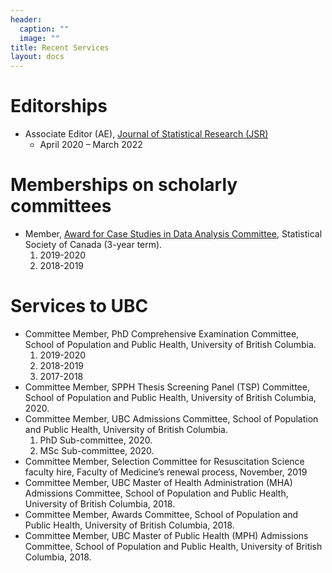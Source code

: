 ```yaml
---
header:
  caption: ""
  image: ""
title: Recent Services
layout: docs
---
```


# Editorships

- Associate Editor (AE), [Journal of Statistical Research (JSR)](http://jsr.isrt.ac.bd/) 
    - April 2020 – March 2022

# Memberships on scholarly committees

- Member, [Award for Case Studies in Data Analysis Committee](https://ssc.ca/en/committees/award-case-studies-data-analysis-committee), Statistical Society of Canada (3-year term). 
    1.	2019-2020
    2.	2018-2019

# Services to UBC
-	Committee Member, PhD Comprehensive Examination Committee, School of Population and Public Health, University of British Columbia.
    1.	2019-2020
    2.	2018-2019
    3.	2017-2018
-	Committee Member, SPPH Thesis Screening Panel (TSP) Committee, School of Population and Public Health, University of British Columbia, 2020.
-	Committee Member, UBC Admissions Committee, School of Population and Public Health, University of British Columbia.
    1.	PhD Sub-committee, 2020.
    2.	MSc Sub-committee, 2020.
-	Committee Member, Selection Committee for Resuscitation Science faculty hire, Faculty of Medicine’s renewal process, November, 2019
-	Committee Member, UBC Master of Health Administration (MHA) Admissions Committee, School of Population and Public Health, University of British Columbia, 2018.
-	Committee Member, Awards Committee, School of Population and Public Health, University of British Columbia, 2018.
-	Committee Member, UBC Master of Public Health (MPH) Admissions Committee, School of Population and Public Health, University of British Columbia, 2018.